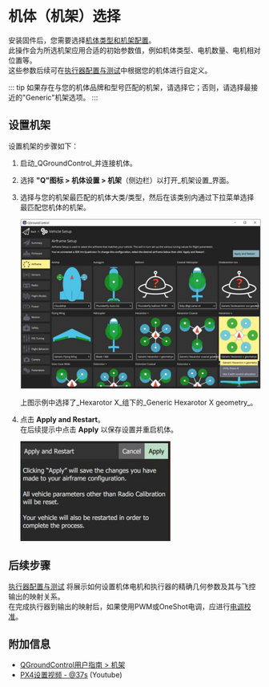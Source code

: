 # 机体（机架）选择

安装固件后，您需要选择[机体类型和机架配置](../airframes/airframe_reference.md)。  
此操作会为所选机架应用合适的初始参数值，例如机体类型、电机数量、电机相对位置等。  
这些参数后续可在[执行器配置与测试](../config/actuators.md)中根据您的机体进行自定义。

::: tip
如果存在与您的机体品牌和型号匹配的机架，请选择它；否则，请选择最接近的"Generic"机架选项。
:::

## 设置机架

设置机架的步骤如下：

1. 启动_QGroundControl_并连接机体。  
1. 选择 **"Q"图标 > 机体设置 > 机架**（侧边栏）以打开_机架设置_界面。  
1. 选择与您的机架最匹配的机体大类/类型，然后在该类别内通过下拉菜单选择最匹配您机体的机架。  

   ![在QGroundControl中选择通用六旋翼X机架](../../assets/qgc/setup/airframe/airframe_px4.jpg)  

   上图示例中选择了_Hexarotor X_组下的_Generic Hexarotor X geometry_。

1. 点击 **Apply and Restart**。  
   在后续提示中点击 **Apply** 以保存设置并重启机体。

   <img src="../../assets/qgc/setup/airframe/airframe_px4_apply_prompt.jpg" width="300px" title="应用机架选择提示" />

## 后续步骤

[执行器配置与测试](../config/actuators.md) 将展示如何设置机体电机和执行器的精确几何参数及其与飞控输出的映射关系。  
在完成执行器到输出的映射后，如果使用PWM或OneShot电调，应进行[电调校准](../advanced_config/esc_calibration.md)。

## 附加信息

- [QGroundControl用户指南 > 机架](https://docs.qgroundcontrol.com/master/en/qgc-user-guide/setup_view/airframe.html)  
- [PX4设置视频 - @37s](https://youtu.be/91VGmdSlbo4?t=35s) (Youtube)
